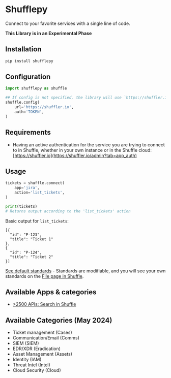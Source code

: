 # Shufflepy
Connect to your favorite services with a single line of code. 

**This Library is in an Experimental Phase**

## Installation
```bash
pip install shufflepy
```

## Configuration
```python
import shufflepy as shuffle

## If config is not specified, the library will use `https://shuffler.io` as the default URL. These are the default values.
shuffle.config(
	url='https://shuffler.io',
	auth='TOKEN',
)
```

## Requirements
- Having an active authentication for the service you are trying to connect to in Shuffle, whether in your own instance or in the Shuffle cloud: [https://shuffler.io](https://shuffler.io/admin?tab=app_auth)

## Usage
```python
tickets = shuffle.connect(
	app='jira', 
	action='list_tickets',
)

print(tickets)
# Returns output according to the 'list_tickets' action
```

Basic output for `list_tickets`: 
```
[{
  "id": "P-123",
  "title": "Ticket 1"
},
{
  "id": "P-124",
  "title": "Ticket 2"
}]
```

[See default standards](https://github.com/Shuffle/standards/blob/main/translation_standards) - Standards are modifiable, and you will see your own standards on the [File page in Shuffle](https://shuffler.io/admin?tab=files).

## Available Apps & categories
- [>2500 APIs: Search in Shuffle](https://shuffler.io/search?tab=apps)

## Available Categories (May 2024)
- Ticket management 	(Cases)
- Communication/Email	(Comms)
- SIEM 					(SIEM)	
- EDR/XDR 				(Eradication)
- Asset Management  	(Assets)
- Identity				(IAM) 
- Threat Intel			(Intel)
- Cloud Security		(Cloud)
